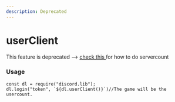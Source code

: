 ```yaml
---
description: Deprecated
---
```


# userClient

This feature is deprecated --&gt; [check this ](../interacting-with-discord.lib.client/bot-activities.md)for how to do servercount

### Usage

```text
const dl = require("discord.lib");
dl.login("token", `${dl.userClient()}`)//The game will be the usercount.
```

